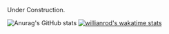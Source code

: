 Under Construction.


![Anurag's GitHub stats](https://github-readme-stats.vercel.app/api?username=BlankSpot08&show_icons=true&theme=radical)
[![willianrod's wakatime stats](https://github-readme-stats.vercel.app/api/wakatime?username=BlankSpot08)](https://github.com/anuraghazra/github-readme-stats)

